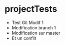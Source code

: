 projectTests
============

* Test Git Modif 1
* Modification branch 1
* Modification sur master
* Et un conflit
